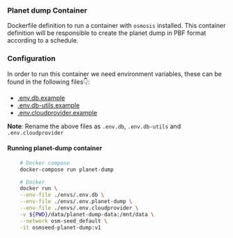 ### Planet dump Container

Dockerfile definition to run a container with `osmosis` installed. This container definition will be responsible to create the planet dump in PBF format according to a schedule.

### Configuration

In order to run this container we need environment variables, these can be found in the following files👇:

- [.env.db.example](./../../envs/.env.db.example)
- [.env.db-utils.example](./../../envs/.env.db-utils.example)
- [.env.cloudprovider.example](./../../envs/.env.cloudprovider.example)

**Note**: Rename the above files as `.env.db`, `.env.db-utils` and `.env.cloudprovider`

#### Running planet-dump container

```sh
    # Docker compose
    docker-compose run planet-dump

    # Docker
    docker run \
    --env-file ./envs/.env.db \
    --env-file ./envs/.env.planet-dump \
    --env-file ./envs/.env.cloudprovider \
    -v ${PWD}/data/planet-dump-data:/mnt/data \
    --network osm-seed_default \
    -it osmseed-planet-dump:v1
```
